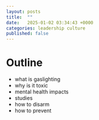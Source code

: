 ```yaml
---
layout: posts
title:  ""
date:   2025-01-02 03:34:43 +0000
categories: leadership culture
published: false
---
```


# Outline

* what is gaslighting
* why is it toxic
* mental health impacts
* studies
* how to disarm
* how to prevent